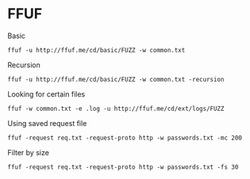 # FFUF

Basic

```
ffuf -u http://ffuf.me/cd/basic/FUZZ -w common.txt
```

Recursion

```
ffuf -u http://ffuf.me/cd/basic/FUZZ -w common.txt -recursion
```

Looking for certain files

```
ffuf -w common.txt -e .log -u http://ffuf.me/cd/ext/logs/FUZZ
```

Using saved request file

```
ffuf -request req.txt -request-proto http -w passwords.txt -mc 200
```

Filter by size

```
ffuf -request req.txt -request-proto http -w passwords.txt -fs 30
```
